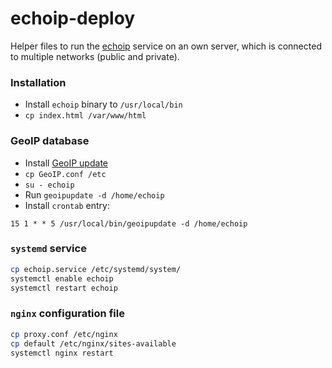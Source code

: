 # echoip-deploy

Helper files to run the [echoip](https://github.com/mpolden/echoip) service on an own server, which is connected to multiple networks (public and private).

### Installation
* Install `echoip` binary to `/usr/local/bin`
* `cp index.html /var/www/html`

### GeoIP database

* Install [GeoIP update](https://github.com/maxmind/geoipupdate/releases)
* `cp GeoIP.conf /etc`
* `su - echoip`
* Run `geoipupdate -d /home/echoip`
* Install `crontab` entry: 
```
15 1 * * 5 /usr/local/bin/geoipupdate -d /home/echoip
```

### `systemd` service
```bash
cp echoip.service /etc/systemd/system/
systemctl enable echoip
systemctl restart echoip
```

### `nginx` configuration file

```bash
cp proxy.conf /etc/nginx
cp default /etc/nginx/sites-available
systemctl nginx restart
```
